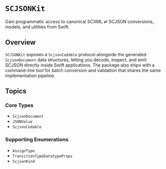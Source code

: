 # ``SCJSONKit``

Gain programmatic access to canonical SCXML ⇄ SCJSON conversions, models, and utilities from Swift.

## Overview

``SCJSONKit`` exposes a `ScjsonCodable` protocol alongside the generated ``ScjsonDocument`` data structures, letting you decode, inspect, and emit SCJSON directly inside Swift applications. The package also ships with a command-line tool for batch conversion and validation that shares the same implementation pipeline.

## Topics

### Core Types

- ``ScjsonDocument``
- ``JSONValue``
- ``ScjsonCodable``

### Supporting Enumerations

- ``AssignType``
- ``TransitionTypeDatatypeProps``
- ``ScjsonKind``

